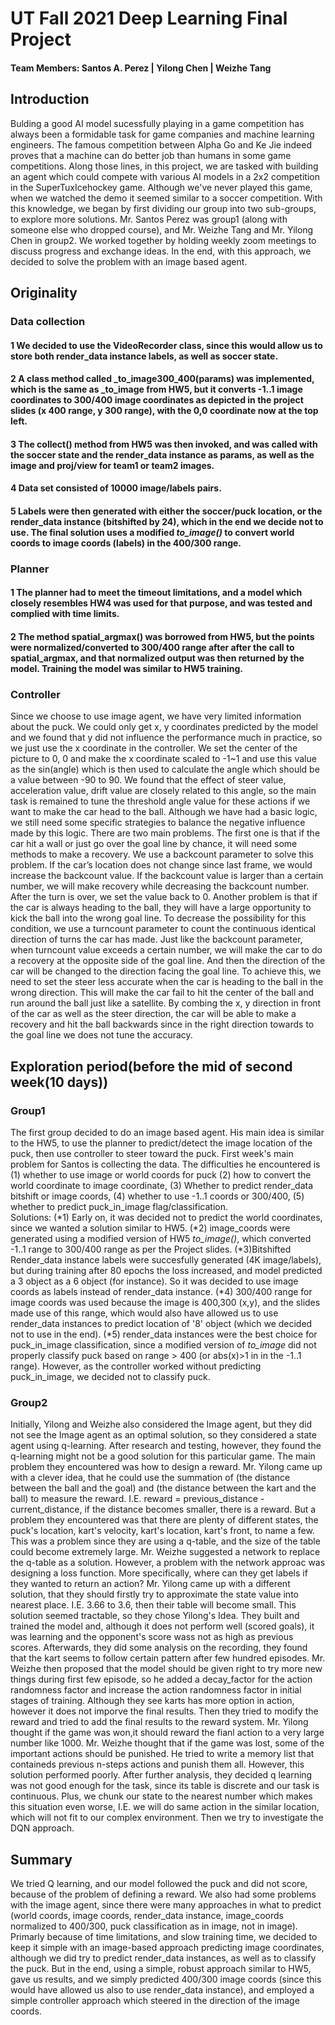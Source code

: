 # UT Fall 2021 Deep Learning Final Project

#### Team Members: Santos A. Perez | Yilong Chen | Weizhe Tang           

## Introduction 
Bulding a good AI model sucessfully playing in a game competition has always been a formidable task  for game companies and machine learning engineers. The famous competition between  Alpha Go and Ke Jie  indeed proves that a machine can do better job than humans in some game competitions. Along those lines, in this project, we are tasked with building an agent which could compete with various AI models in a 2x2 competition in the SuperTuxIcehockey game. Although we've never played this game, when we watched the demo it seemed similar to a soccer competition.  With this knowledge,  we began  by first dividing our group into two sub-groups, to explore more solutions. Mr. Santos Perez  was group1 (along with someone else who dropped course), and Mr. Weizhe Tang and Mr. Yilong Chen  in group2.  We worked together by holding weekly zoom meetings to discuss progress and exchange ideas. In the end, with this approach, we decided to solve the problem with an image based agent.


## Originality
### Data collection
#### 1 We decided to use the VideoRecorder class, since this would allow us to store both render_data instance labels, as well as soccer state.

#### 2  A class method called _to_image300_400(params) was implemented, which is the same as _to_image from HW5,  but it converts -1..1 image coordinates to 300/400 image coordinates as depicted in the project slides (x 400 range, y 300 range), with the 0,0 coordinate now at the top left.

#### 3 The collect() method from HW5 was then invoked, and was called with the soccer state  and the render_data instance as params, as well as the image and proj/view for team1 or team2 images.
#### 4 Data set consisted of  10000 image/labels pairs.

#### 5  Labels were then generated with either the soccer/puck location, or the render_data instance (bitshifted by 24), which in the end we decide not to use. The final solution uses a modified _to_image()_ to convert world coords to image coords (labels) in the 400/300 range.

### Planner
#### 1  The planner had to meet the timeout limitations, and a model which closely resembles HW4 was used for that purpose, and was tested and complied with time limits.  
#### 2  The method spatial_argmax() was borrowed from HW5, but the points were normalized/converted to  300/400 range after after the call to spatial_argmax, and that normalized output was then returned by the model.  Training the model was similar to HW5 training. 

### Controller
Since we choose to use image agent, we have very limited information about the puck. We could only get x, y coordinates predicted by the model and we found that y did not influence the performance much in practice, so we just use the x coordinate in the controller.
We set the center of the picture to 0, 0 and make the x coordinate scaled to -1~1 and use this value as the sin(angle) which is then used to calculate the angle which should be a value between -90 to 90. We found that the effect of steer value, acceleration value, drift value are closely related to this angle, so the main task is remained to tune the threshold angle value for these actions if we want to make the car head to the ball.
Although we have had a basic logic, we still need some specific strategies to balance the negative influence made by this logic. There are two main problems. The first one is that if the car hit a wall or just go over the goal line by chance, it will need some methods to make a recovery. We use a backcount parameter to solve this problem. If the car’s location does not change since last frame, we would increase the backcount value. If the backcount value is larger than a certain number, we will make recovery while decreasing the backcount number. After the turn is over, we set the value back to 0. Another problem is that if the car is always heading to the ball, they will have a large opportunity to kick the ball into the wrong goal line. To decrease the possibility for this condition, we use a turncount parameter to count the continuous identical direction of turns the car has made. Just like the backcount parameter, when turncount value exceeds a certain number, we will make the car to do a recovery at the opposite side of the goal line. And then the direction of the car will be changed to the direction facing the goal line. To achieve this, we need to set the steer less accurate when the car is heading to the ball in the wrong direction. This will make the car fail to hit the center of the ball and run around the ball just like a satellite. By combing the x, y direction in front of the car as well as the steer direction, the car will be able to make a recovery and hit the ball backwards since in the right direction towards to the goal line we does not tune the accuracy. 

## Exploration period(before the mid of second week(10 days))
### Group1
The first group decided to do an image based agent. His main idea is similar to the HW5,  to use the planner to predict/detect the image location of the puck, then use controller to steer toward the puck.
First week's main problem for Santos is collecting the data. The  difficulties he encountered is (1) whether to use image or world coords for puck (2) how to convert the world coordinate to image coordinate, (3) Whether to predict render_data bitshift or image coords, (4) whether to use -1..1 coords or 300/400, (5) whether to predict puck_in_image flag/classification.  
Solutions: (*1) Early on, it was decided not to predict the world coordinates, since we wanted a solution similar to HW5. (*2) image_coords were generated using a modified version of HW5 _to_image()_, which converted -1..1 range to 300/400 range as per the Project slides.   (*3)Bitshifted  Render_data instance labels were succesfully generated (4K image/labels), but during training after 80 epochs the loss increased, and model predicted a 3 object as a 6 object (for instance).  So it was decided to use image coords as labels instead of render_data instance.  (*4) 300/400 range for image coords was used because the image is 400,300 (x,y), and the slides made use of this range, which would also have allowed us to use render_data instances to predict location of '8' object (which we decided not to use in the end).  (*5) render_data instances were the best choice for puck_in_image classification, since a modified version of _to_image_ did not properly classify puck based on range > 400 (or abs(x)>1 in in the -1..1 range).  However, as the controller worked without predicting puck_in_image, we decided not to classify puck.   

### Group2
Initially, Yilong and Weizhe also considered the Image agent, but they did not see the Image agent as an optimal solution, so they considered a state agent using q-learning. After research and testing, however, they  found the q-learning might not be a good solution for this particular game. The main problem they encountered was how to design a reward.   Mr. Yilong came up with a clever idea,  that he could use the summation of (the distance between the ball and the goal) and (the distance between the kart and the ball) to measure the reward. I.E. reward = previous_distance - current_distance, if the distance becomes smaller, there is a reward. But a problem they encountered was that there are plenty of different states, the puck's location, kart's velocity, kart's location, kart's front, to name a few. This was a problem since  they are using a q-table, and the size of the table could become extremely large. Mr.  Weizhe suggested a network to replace the q-table as a solution. However,  a problem with the network approac was  designing a loss function.  More specifically, where can they get labels if they wanted to return an action? Mr. Yilong came up with a different solution, that they should firstly try to approximate the state value into nearest place. I.E. 3.66 to 3.6, then their table will become small. This solution seemed tractable, so they chose Yilong's Idea. They built and trained the model and, although it does not perform well (scored goals), it was learning and the opponent's score wass not as high as previous scores. Afterwards, they did some analysis on the recording, they found that the kart seems to follow certain pattern after few hundred episodes. Mr. Weizhe then proposed that the model should be given right to try more new things during first few episode, so he added a decay_factor for the action randomness factor and increase the action randomness factor in initial stages of training. Although they see karts has more option in action, however it does not imporve the final results. Then they tried to modify the reward and tried to add the final results to the reward system. Mr. Yilong thought if the game was won,it should reward the fianl action to a very large number like 1000. Mr. Weizhe thought that if the game was lost, some of the important actions should be punished. He tried to write a memory list that containeds previous n-steps actions and punish them all. However, this  solution performed poorly. After further analysis, they decided q learning was not good enough for the task, since its table is discrete and our task is continuous. Plus, we chunk our state to the nearest number which makes this situation even worse, I.E. we will do same action in the similar location, which will not fit to our complex environment. Then we try to investigate the DQN approach.

## Summary 
We tried Q learning, and our model followed the puck and did not score, because of the problem of defining a reward.  We also had some problems with the image agent, since there were many approaches in what to predict (world coords, image coords, render_data instance, image_coords normalized to 400/300, puck classification as in image, not in image).  Primarly because of time limitations, and slow training time, we decided to keep it simple with an image-based approach predicting image coordinates, although we did try to predict render_data instances, as well as to classify the puck.  But in the end, using a simple, robust approach similar to HW5, gave us results, and we simply predicted 400/300 image coords (since this would have allowed us also to use render_data instance), and employed a simple controller approach which steered in the direction of the image coords.





